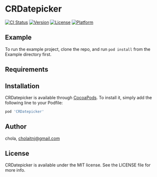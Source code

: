 # CRDatepicker

[![CI Status](https://img.shields.io/travis/chola/CRDatepicker.svg?style=flat)](https://travis-ci.org/chola/CRDatepicker)
[![Version](https://img.shields.io/cocoapods/v/CRDatepicker.svg?style=flat)](https://cocoapods.org/pods/CRDatepicker)
[![License](https://img.shields.io/cocoapods/l/CRDatepicker.svg?style=flat)](https://cocoapods.org/pods/CRDatepicker)
[![Platform](https://img.shields.io/cocoapods/p/CRDatepicker.svg?style=flat)](https://cocoapods.org/pods/CRDatepicker)

## Example

To run the example project, clone the repo, and run `pod install` from the Example directory first.

## Requirements

## Installation

CRDatepicker is available through [CocoaPods](https://cocoapods.org). To install
it, simply add the following line to your Podfile:

```ruby
pod 'CRDatepicker'
```

## Author

chola, cholaitnj@gmail.com

## License

CRDatepicker is available under the MIT license. See the LICENSE file for more info.
